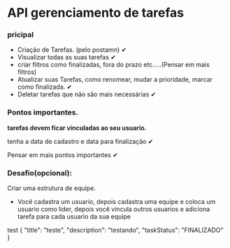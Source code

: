 # API gerenciamento de tarefas

### pricipal

- Criação de Tarefas. (pelo postamn) ✔
- Visualizar todas as suas tarefas ✔
- criar filtros como finalizadas, fora do prazo etc.....(Pensar em mais filtros) 
- Atualizar suas Tarefas, como renomear, mudar a prioridade, marcar como finalizada. ✔
- Deletar tarefas que não são mais necessárias ✔

### Pontos importantes.

**tarefas devem ficar vinculadas ao seu usuario.**

tenha a data de cadastro e data para finalização ✔

 Pensar em mais pontos importantes ✔

### Desafio(opcional):

Criar uma estrutura de equipe.
- Você cadastra um usuario, depois cadastra uma equipe e coloca um usuario como lider,
depois você vincula outros usuarios e adiciona tarefa para cada usuario da sua equipe


test
{
"title": "teste",
"description": "testando",
"taskStatus": "FINALIZADO"
} 